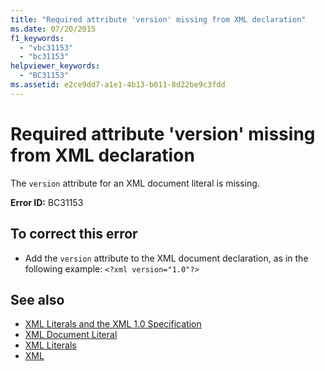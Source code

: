 ```yaml
---
title: "Required attribute 'version' missing from XML declaration"
ms.date: 07/20/2015
f1_keywords: 
  - "vbc31153"
  - "bc31153"
helpviewer_keywords: 
  - "BC31153"
ms.assetid: e2ce9dd7-a1e1-4b13-b011-8d22be9c3fdd
---
```

# Required attribute 'version' missing from XML declaration
The `version` attribute for an XML document literal is missing.  
  
 **Error ID:** BC31153  
  
## To correct this error  
  
- Add the `version` attribute to the XML document declaration, as in the following example: `<?xml version="1.0"?>`  
  
## See also

- [XML Literals and the XML 1.0 Specification](../programming-guide/language-features/xml/xml-literals-and-the-xml-1-0-specification.md)
- [XML Document Literal](../language-reference/xml-literals/xml-document-literal.md)
- [XML Literals](../language-reference/xml-literals/index.md)
- [XML](../programming-guide/language-features/xml/index.md)
